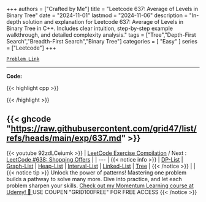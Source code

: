
+++
authors = ["Crafted by Me"]
title = "Leetcode 637: Average of Levels in Binary Tree"
date = "2024-11-01"
lastmod = "2024-11-06"
description = "In-depth solution and explanation for Leetcode 637: Average of Levels in Binary Tree in C++. Includes clear intuition, step-by-step example walkthrough, and detailed complexity analysis."
tags = ["Tree","Depth-First Search","Breadth-First Search","Binary Tree"]
categories = [
    "Easy"
]
series = ["Leetcode"]
+++



[`Problem Link`](https://leetcode.com/problems/average-of-levels-in-binary-tree/description/)

---

**Code:**

{{< highlight cpp >}}

{{< /highlight >}}

{{< ghcode "https://raw.githubusercontent.com/grid47/list/refs/heads/main/exp/637.md" >}}
---
{{< youtube 92zdLCeiumk >}}
| [LeetCode Exercise Compilation](https://grid47.xyz/leetcode/) / Next : [LeetCode #638: Shopping Offers](https://grid47.xyz/posts/leetcode_638) |
| --- |
{{< notice info >}}
| [DP-List](https://grid47.xyz/lists/dp/) | [Graph-List](https://grid47.xyz/lists/graph/) | [Heap-List](https://grid47.xyz/lists/heap/) | [Interval-List](https://grid47.xyz/lists/interval/) | [Linked-List](https://grid47.xyz/lists/ll/) | [Tree](https://grid47.xyz/lists/tree/) |
{{< /notice >}}
| |
{{< notice tip >}}
Unlock the power of patterns! Mastering one problem builds a pathway to solve many more. Dive into practice, and let each problem sharpen your skills. [Check out my Momentum Learning course at Udemy! 🚀 ](https://www.udemy.com/course/algorithms-and-data-structures-in-cpp/)
USE COUPEN "GRID100FREE" FOR FREE ACCESS
{{< /notice >}}

